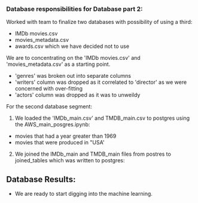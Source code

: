 ### Database responsibilities for Database part 2:

Worked with team to finalize two databases with possibility of using a third:
- IMDb movies.csv
- movies_metadata.csv
- awards.csv which we have decided not to use

We are to concentrating on the 'IMDb movies.csv' and 'movies_metadata.csv' as a starting point.
- 'genres' was broken out into separate columns
- 'writers' column was dropped as it correlated to 'director' as we were concerned with over-fitting
- 'actors' column was dropped as it was to unweildy 


For the second database segment:  

1) We loaded the 'IMDb_main.csv' and TMDB_main.csv to postgres using the AWS_main_posgres.ipynb:
- movies that had a year greater than 1969
- movies that were produced in "USA'

2) We joined the IMDb_main and TMDB_main files from postres to joined_tables which was written to postgres:

## Database Results:
- We are ready to start digging into the machine learning.
